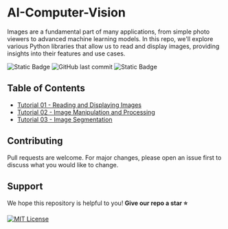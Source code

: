# AI-Computer-Vision

Images are a fundamental part of many applications, from simple photo viewers to advanced machine learning models. In this repo, we'll explore various Python libraries that allow us to read and display images, providing insights into their features and use cases.

 ![Static Badge](https://img.shields.io/badge/AI_Computer_Vision-Jupyter_Notebook-orange) ![GitHub last commit](https://img.shields.io/github/last-commit/manulthanura/AI-Computer-Vision) ![Static Badge](https://img.shields.io/badge/License-Academic_Free_License_v3.0-blue)


## Table of Contents

- [Tutorial 01 - Reading and Displaying Images](./Tutorial_01.ipynb)
- [Tutorial 02 - Image Manipulation and Processing](./Tutorial_02.ipynb)
- [Tutorial 03 - Image Segmentation](./Tutorial_03.ipynb)


## Contributing

Pull requests are welcome. For major changes, please open an issue first to discuss what you would like to change.


## Support

We hope this repository is helpful to you! **Give our repo a star :star:**

[![MIT License](https://img.shields.io/badge/Donate-Buy%20Me%20A%20Coffee-orange.svg?style=flat-square&logo=buymeacoffee)](https://www.buymeacoffee.com/manulthanura)